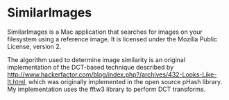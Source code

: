 SimilarImages
===

SimilarImages is a Mac application that searches for images on your filesystem using a reference image. It is licensed under the Mozilla Public License, version 2.


The algorithm used to determine image similarity is an original implementation of the DCT-based technique described by http://www.hackerfactor.com/blog/index.php?/archives/432-Looks-Like-It.html, which was originally implemented in the open source pHash library. My implementation uses the fftw3 library to perform DCT transforms.